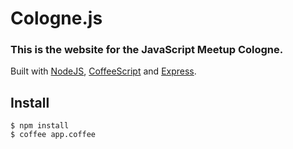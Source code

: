 # Cologne.js
### This is the website for the JavaScript Meetup Cologne.

Built with [NodeJS](http://nodejs.org), [CoffeeScript](http://jashkenas.github.com/coffee-script/) and [Express](http://expressjs.com).


## Install

    $ npm install
    $ coffee app.coffee
